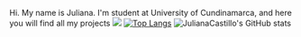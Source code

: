 Hi. My name is Juliana. I'm student at University of Cundinamarca, and here you will find all my projects
![](https://komarev.com/ghpvc/?username=jlianacastillo&color=blue)
[![Top Langs](https://github-readme-stats.vercel.app/api/top-langs/?username=jlianacastillo)](https://github.com/jlianacastillo/github-readme-stats)
![JulianaCastillo's GitHub stats](https://github-readme-stats.vercel.app/api?username=jlianacastillo&show_icons=true)

